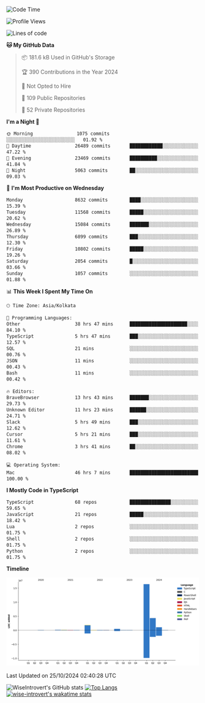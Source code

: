 <!--START_SECTION:waka-->
![Code Time](http://img.shields.io/badge/Code%20Time-1%2C733%20hrs%2056%20mins-blue)

![Profile Views](http://img.shields.io/badge/Profile%20Views-0-blue)

![Lines of code](https://img.shields.io/badge/From%20Hello%20World%20I%27ve%20Written-24.7%20million%20lines%20of%20code-blue)

**🐱 My GitHub Data** 

> 📦 181.6 kB Used in GitHub's Storage 
 > 
> 🏆 390 Contributions in the Year 2024
 > 
> 🚫 Not Opted to Hire
 > 
> 📜 109 Public Repositories 
 > 
> 🔑 52 Private Repositories 
 > 
**I'm a Night 🦉** 

```text
🌞 Morning                1075 commits        ░░░░░░░░░░░░░░░░░░░░░░░░░   01.92 % 
🌆 Daytime                26489 commits       ████████████░░░░░░░░░░░░░   47.22 % 
🌃 Evening                23469 commits       ██████████░░░░░░░░░░░░░░░   41.84 % 
🌙 Night                  5063 commits        ██░░░░░░░░░░░░░░░░░░░░░░░   09.03 % 
```
📅 **I'm Most Productive on Wednesday** 

```text
Monday                   8632 commits        ████░░░░░░░░░░░░░░░░░░░░░   15.39 % 
Tuesday                  11568 commits       █████░░░░░░░░░░░░░░░░░░░░   20.62 % 
Wednesday                15084 commits       ███████░░░░░░░░░░░░░░░░░░   26.89 % 
Thursday                 6899 commits        ███░░░░░░░░░░░░░░░░░░░░░░   12.30 % 
Friday                   10802 commits       █████░░░░░░░░░░░░░░░░░░░░   19.26 % 
Saturday                 2054 commits        █░░░░░░░░░░░░░░░░░░░░░░░░   03.66 % 
Sunday                   1057 commits        ░░░░░░░░░░░░░░░░░░░░░░░░░   01.88 % 
```


📊 **This Week I Spent My Time On** 

```text
🕑︎ Time Zone: Asia/Kolkata

💬 Programming Languages: 
Other                    38 hrs 47 mins      █████████████████████░░░░   84.10 % 
TypeScript               5 hrs 47 mins       ███░░░░░░░░░░░░░░░░░░░░░░   12.57 % 
SQL                      21 mins             ░░░░░░░░░░░░░░░░░░░░░░░░░   00.76 % 
JSON                     11 mins             ░░░░░░░░░░░░░░░░░░░░░░░░░   00.43 % 
Bash                     11 mins             ░░░░░░░░░░░░░░░░░░░░░░░░░   00.42 % 

🔥 Editors: 
BraveBrowser             13 hrs 43 mins      ███████░░░░░░░░░░░░░░░░░░   29.73 % 
Unknown Editor           11 hrs 23 mins      ██████░░░░░░░░░░░░░░░░░░░   24.71 % 
Slack                    5 hrs 49 mins       ███░░░░░░░░░░░░░░░░░░░░░░   12.62 % 
Cursor                   5 hrs 21 mins       ███░░░░░░░░░░░░░░░░░░░░░░   11.61 % 
Chrome                   3 hrs 41 mins       ██░░░░░░░░░░░░░░░░░░░░░░░   08.02 % 

💻 Operating System: 
Mac                      46 hrs 7 mins       █████████████████████████   100.00 % 
```

**I Mostly Code in TypeScript** 

```text
TypeScript               68 repos            ███████████████░░░░░░░░░░   59.65 % 
JavaScript               21 repos            █████░░░░░░░░░░░░░░░░░░░░   18.42 % 
Lua                      2 repos             ░░░░░░░░░░░░░░░░░░░░░░░░░   01.75 % 
Shell                    2 repos             ░░░░░░░░░░░░░░░░░░░░░░░░░   01.75 % 
Python                   2 repos             ░░░░░░░░░░░░░░░░░░░░░░░░░   01.75 % 
```



**Timeline**

![Lines of Code chart](https://raw.githubusercontent.com/wise-introvert/wise-introvert/master/assets/bar_graph.png)


 Last Updated on 25/10/2024 02:40:28 UTC
<!--END_SECTION:waka-->

![WiseIntrovert's GitHub stats](https://github-readme-stats.vercel.app/api?username=wise-introvert&count_private=true&show_icons=true)
[![Top Langs](https://github-readme-stats.vercel.app/api/top-langs/?username=wise-introvert&langs_count=10)](https://github.com/anuraghazra/github-readme-stats)
[![wise-introvert's wakatime stats](https://github-readme-stats.vercel.app/api/wakatime?username=wiseintrovert)](https://github.com/anuraghazra/github-readme-stats)
